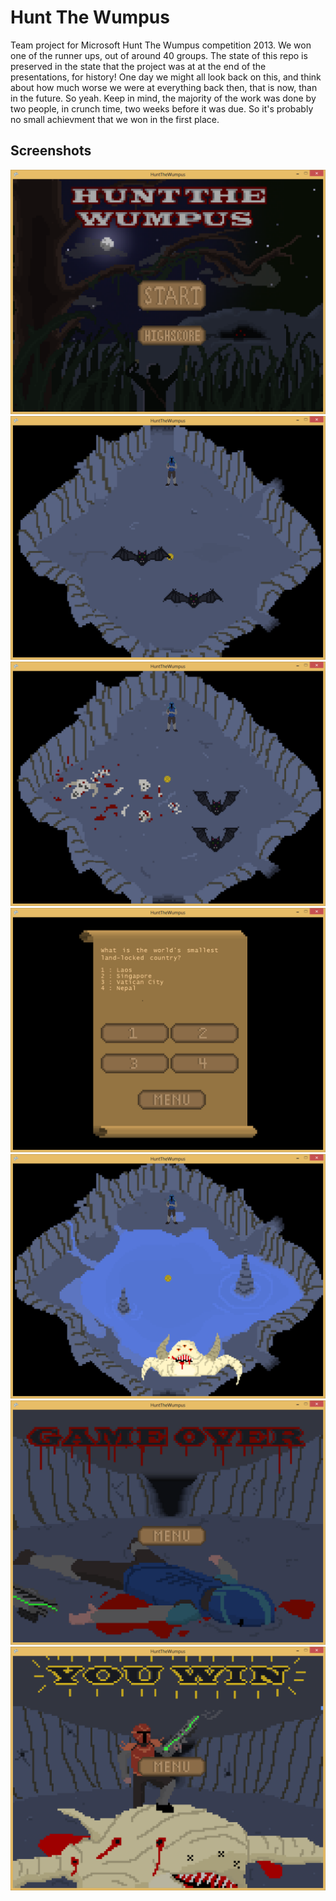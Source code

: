 Hunt The Wumpus
=============
Team project for Microsoft Hunt The Wumpus competition 2013. We won one of the runner ups, out of around 40 groups. The state of this repo is preserved in the state that the project was at at the end of the presentations, for history! One day we might all look back on this, and think about how much worse we were at everything back then, that is now, than in the future. So yeah. Keep in mind, the majority of the work was done by two people, in crunch time, two weeks before it was due. So it's probably no small achievment that we won in the first place.


Screenshots
-----------
![](/Screenshots/MainMenu.png "MainMenu.png")
![](/Screenshots/PlayingOne.png "PlayingOne.png")
![](/Screenshots/PlayingTwo.png "PlayingTwo.png")
![](/Screenshots/Trivia.png "Trivia.png")
![](/Screenshots/WumpusFight.png "WumpusFight.png")
![](/Screenshots/GameOver.png "GameOver.png")
![](/Screenshots/WinScreen.png "WinScreen.png")

